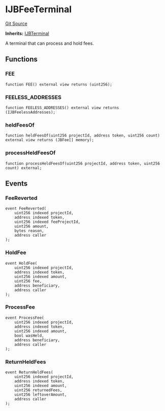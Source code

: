 # IJBFeeTerminal
[Git Source](https://github.com/Bananapus/nana-core/blob/2998dca2fbd2658e2c8791d6dc8348147d69e28e/src/interfaces/IJBFeeTerminal.sol)

**Inherits:**
[IJBTerminal](/docs/v4/api/core/interfaces/IJBTerminal.md)

A terminal that can process and hold fees.


## Functions
### FEE


```solidity
function FEE() external view returns (uint256);
```

### FEELESS_ADDRESSES


```solidity
function FEELESS_ADDRESSES() external view returns (IJBFeelessAddresses);
```

### heldFeesOf


```solidity
function heldFeesOf(uint256 projectId, address token, uint256 count) external view returns (JBFee[] memory);
```

### processHeldFeesOf


```solidity
function processHeldFeesOf(uint256 projectId, address token, uint256 count) external;
```

## Events
### FeeReverted

```solidity
event FeeReverted(
    uint256 indexed projectId,
    address indexed token,
    uint256 indexed feeProjectId,
    uint256 amount,
    bytes reason,
    address caller
);
```

### HoldFee

```solidity
event HoldFee(
    uint256 indexed projectId,
    address indexed token,
    uint256 indexed amount,
    uint256 fee,
    address beneficiary,
    address caller
);
```

### ProcessFee

```solidity
event ProcessFee(
    uint256 indexed projectId,
    address indexed token,
    uint256 indexed amount,
    bool wasHeld,
    address beneficiary,
    address caller
);
```

### ReturnHeldFees

```solidity
event ReturnHeldFees(
    uint256 indexed projectId,
    address indexed token,
    uint256 indexed amount,
    uint256 returnedFees,
    uint256 leftoverAmount,
    address caller
);
```

